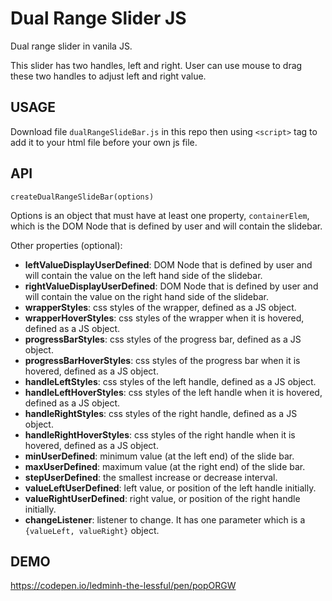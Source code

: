# Dual Range Slider JS

Dual range slider in vanila JS.

This slider has two handles, left and right. User can use mouse to drag these two handles to adjust left and right value.

## USAGE

Download file `dualRangeSlideBar.js` in this repo then using `<script>` tag to add it to your html file before your own js file.

## API

`createDualRangeSlideBar(options)`

Options is an object that must have at least one property, `containerElem`, which is the DOM Node that is defined by user and will contain the slidebar.

Other properties (optional):

* **leftValueDisplayUserDefined**: DOM Node that is defined by user and will contain the value on the left hand side of the slidebar.
* **rightValueDisplayUserDefined**: DOM Node that is defined by user and will contain the value on the right hand side of the slidebar.
* **wrapperStyles**: css styles of the wrapper, defined as a JS object.
* **wrapperHoverStyles**: css styles of the wrapper when it is hovered, defined as a JS object.
* **progressBarStyles**: css styles of the progress bar, defined as a JS object.
* **progressBarHoverStyles**: css styles of the progress bar when it is hovered, defined as a JS object.
* **handleLeftStyles**: css styles of the left handle, defined as a JS object.
* **handleLeftHoverStyles**: css styles of the left handle when it is hovered, defined as a JS object.
* **handleRightStyles**: css styles of the right handle, defined as a JS object.
* **handleRightHoverStyles**: css styles of the right handle when it is hovered, defined as a JS object.
* **minUserDefined**: minimum value (at the left end) of the slide bar.
* **maxUserDefined**: maximum value (at the right end) of the slide bar.
* **stepUserDefined**: the smallest increase or decrease interval.
* **valueLeftUserDefined**: left value, or position of the left handle initially.
* **valueRightUserDefined**: right value, or position of the right handle initially.
* **changeListener**: listener to change. It has one parameter which is a `{valueLeft, valueRight}` object.

## DEMO

https://codepen.io/ledminh-the-lessful/pen/popORGW
